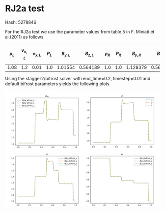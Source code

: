 # RJ2a test
<script
  src="https://cdn.mathjax.org/mathjax/latest/MathJax.js?config=TeX-AMS-MML_HTMLorMML"
  type="text/javascript">
</script>
Hash: 5278846

For the RJ2a test we use the parameter values from table 5 in F. Miniati et al.(2011) as follows

|$$\rho_L$$|$$v_{x,L}$$|$$v_{x,L}$$|$$P_L$$|$$B_{y,L}$$|$$B_{z,L}$$|$$\rho_R$$|$$P_R$$|$$B_{y,R}$$|$$B_{z,R}$$|$$v_{i,R}$$ |$$\gamma$$|
|----------|-----------|-----------|-------|-----------|-----------|----------|-------|-----------|-----------|--------|----------|
|1.08	   | 1.2       |0.01       | 1.0   | 1.01554   | 0.564189  | 1.0      | 1.0   | 1.128379  | 0.564189  | 0      | 5/3      |

Using the stagger2/bifrost solver with end_time=0.2, timestep=0.01 and default bifrost parameters yields the following plots

![Default](/images/RJ2a/subplot_dflt.png)

